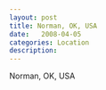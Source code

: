 ```yaml
---
layout: post
title: Norman, OK, USA
date:   2008-04-05
categories: Location
description: 
---
```


Norman, OK, USA